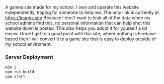 A games site made for my school. I own and operate this website independently, hoping for someone to help me. The only link is currently at https://learnis.site
Because I don't want to leak all of the data when my school admins find this, no personal information that can help shut this website down is posted. This also helps you adopt it for yourself a lot easier. Once I get to a good point with this site, where nothing is Firebase based then I will convert it to a game site that is easy to deploy outside of my school enviroment.

### Server Deployment

```bash
npm i
npm run build
npm start
```
